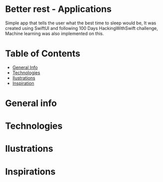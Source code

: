#  Better rest - Applications

Simple app that tells the user what the best time to sleep would be, It was created using SwiftUI and following 100 Days HackingWithSwift challenge, Machine learning was also implemented on this.

# Table of Contents

- <a href="https://github.com/sergiosepulveda09/BetterRest/tree/main#general-info" >General Info</a>
- <a href="https://github.com/sergiosepulveda09/BetterRest/tree/main#technologies">Technologies</a>
- <a href="https://github.com/sergiosepulveda09/BetterRest/tree/main#ilustrations">Ilustrations</a>
- <a href="https://github.com/sergiosepulveda09/BetterRest/tree/main#inspirations">Inspiration</a>

# General info

# Technologies

# Ilustrations

# Inspirations

